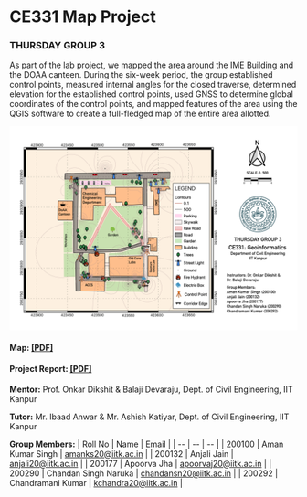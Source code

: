 # CE331 Map Project

### THURSDAY GROUP 3

As part of the lab project, we mapped the area around the IME Building and the DOAA canteen. During the six-week period, the group established control points, measured internal angles for the closed traverse, determined elevation for the established control points, used GNSS to determine global coordinates of the control points, and mapped features of the area using the QGIS software to create a full-fledged map of the entire area allotted.

<a href="https://raw.githubusercontent.com/amanks-20/ce331_map_project/main/Map.png" rel="CE331 Map"><img src="Map.png" alt="Map" /></a>

#### Map: <a href="Map.pdf" rel="TA201-Map.pdf">[PDF]</a>

#### Project Report: <a href="Project Report.pdf" rel="TA201-Map.pdf">[PDF]</a>

<b>Mentor:</b> Prof. Onkar Dikshit & Balaji Devaraju, Dept. of Civil Engineering, IIT Kanpur

<b>Tutor:</b> Mr. Ibaad Anwar & Mr. Ashish Katiyar, Dept. of Civil Engineering, IIT Kanpur

<b> Group Members:</b>
| Roll No | Name | Email |
| -- | -- | -- |
| 200100 | Aman Kumar Singh | amanks20@iitk.ac.in |
| 200132 | Anjali Jain | anjali20@iitk.ac.in |
| 200177 | Apoorva Jha | apoorvaj20@iitk.ac.in |
| 200290 | Chandan Singh Naruka | chandansn20@iitk.ac.in |
| 200292 | Chandramani Kumar | kchandra20@iitk.ac.in |





